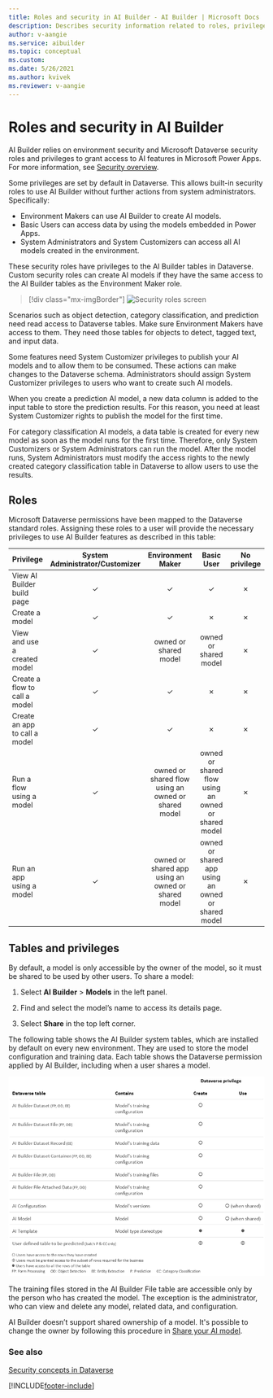 ```yaml
---
title: Roles and security in AI Builder - AI Builder | Microsoft Docs
description: Describes security information related to roles, privileges, and access in AI Builder and the services it connects to. 
author: v-aangie
ms.service: aibuilder
ms.topic: conceptual
ms.custom: 
ms.date: 5/26/2021
ms.author: kvivek
ms.reviewer: v-aangie
---
```


# Roles and security in AI Builder

AI Builder relies on environment security and Microsoft Dataverse security roles and privileges to grant access to AI features in Microsoft Power Apps. For more information, see [Security overview](/power-platform/admin/wp-security).

Some privileges are set by default in Dataverse. This allows built-in security roles to use AI Builder without further actions from system administrators. Specifically:

- Environment Makers can use AI Builder to create AI models.
- Basic Users can access data by using the models embedded in Power Apps.
- System Administrators and System Customizers can access all AI models created in the environment.

These security roles have privileges to the AI Builder tables in Dataverse. Custom security roles can create AI models if they have the same access to the AI Builder tables as the Environment Maker role.

> [!div class="mx-imgBorder"]
> ![Security roles screen](media/security-roles-screen.png "Security roles screen")

Scenarios such as object detection, category classification, and prediction need read access to Dataverse tables. Make sure Environment Makers have access to them. They need those tables for objects to detect, tagged text, and input data.

Some features need System Customizer privileges to publish your AI models and to allow them to be consumed. These actions can make changes to the Dataverse schema. Administrators should assign System Customizer privileges to users who want to create such AI models.

When you create a prediction AI model, a new data column is added to the input table to store the prediction results. For this reason, you need at least System Customizer rights to publish the model for the first time.

For category classification AI models, a data table is created for every new model as soon as the model runs for the first time. Therefore, only System Customizers or System Administrators can run the model. After the model runs, System Administrators must modify the access rights to the newly created category classification table in Dataverse to allow users to use the results.

## Roles
Microsoft Dataverse permissions have been mapped to the Dataverse standard roles. Assigning these roles to a user will provide the necessary privileges to use AI Builder features as described in this table:

| Privilege                            |System Administrator/Customizer|Environment Maker                                  |Basic User                                     |No privilege|
|-----------------------------|:-----------------------------:|:-------------------------------------------------:|:-------------------------------------------------:|:--:|
|View AI Builder build page   |&check;              |&check;                                  |&check;                                  |&cross;  |
|Create a model               |&check;             |&check;                                 |&cross;                                                |&cross; |
|View and use a created model |&check;             |owned or shared model                              |owned or shared model                              |&cross; |
|Create a flow to call a model|&check;             |&check;                                 |&cross;                                                |&cross; |
|Create an app to call a model|&check;             |&check;                                 |&cross;                                                |&cross; |
|Run a flow using a model     |&check;             |owned or shared flow using an owned or shared model|owned or shared flow using an owned or shared model|&cross; |
|Run an app using a model     |&check;             |owned or shared app using an owned or shared model |owned or shared app using an owned or shared model |&cross; |

## Tables and privileges

By default, a model is only accessible by the owner of the model, so it must be shared to be used by other users. To share a model:

1. Select **AI Builder** > **Models** in the left panel.

1. Find and select the model’s name to access its details page.

1. Select **Share** in the top left corner.

The following table shows the AI Builder system tables, which are installed by default on every new environment. They are used to store the model configuration and training data. Each table shows the Dataverse permission applied by AI Builder, including when a user shares a model.

  ![Tables and Dataverse privileges](media/security-tables.png "Tables and Dataverse privileges")

The training files stored in the AI Builder File table are accessible only by the person who has created the model. The exception is the administrator, who can view and delete any model, related data, and configuration.

AI Builder doesn’t support shared ownership of a model. It's possible to change the owner by following this procedure in [Share your AI model](share-model.md#the-owner-of-a-model-has-left-the-company-how-can-we-allow-non-admin-users-to-edit-this-model).

### See also

[Security concepts in Dataverse](/power-platform/admin/wp-security-cds)


[!INCLUDE[footer-include](includes/footer-banner.md)]
